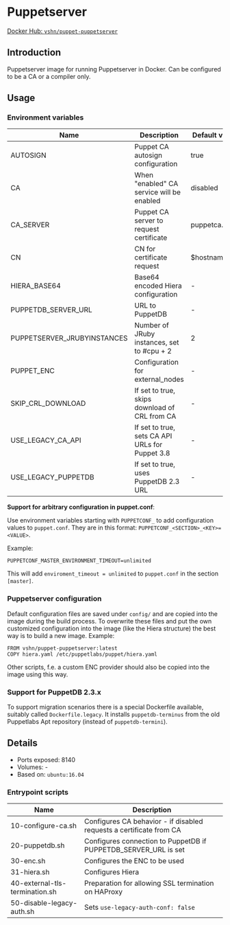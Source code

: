 # Puppetserver

[Docker Hub: `vshn/puppet-puppetserver`](https://hub.docker.com/r/vshn/puppet-puppetserver/)

## Introduction

Puppetserver image for running Puppetserver in Docker. Can be configured to be a CA or
a compiler only.

## Usage

### Environment variables

| Name                        | Description                                     | Default value  |
| ----                        | -----------------------------------------       | -------------- |
| AUTOSIGN                    | Puppet CA autosign configuration                | true           |
| CA                          | When "enabled" CA service will be enabled       | disabled       |
| CA_SERVER                   | Puppet CA server to request certificate         | puppetca.local |
| CN                          | CN for certificate request                      | $hostname      |
| HIERA_BASE64                | Base64 encoded Hiera configuration              | -              |
| PUPPETDB_SERVER_URL         | URL to PuppetDB                                 | -              |
| PUPPETSERVER_JRUBYINSTANCES | Number of JRuby instances, set to #cpu + 2      | 2              |
| PUPPET_ENC                  | Configuration for external_nodes                | -              |
| SKIP_CRL_DOWNLOAD           | If set to true, skips download of CRL from CA   | -              |
| USE_LEGACY_CA_API           | If set to true, sets CA API URLs for Puppet 3.8 | -              |
| USE_LEGACY_PUPPETDB         | If set to true, uses PuppetDB 2.3 URL           | -              |

**Support for arbitrary configuration in puppet.conf**:

Use environment variables starting with `PUPPETCONF_` to add configuration values to `puppet.conf`.
They are in this format: `PUPPETCONF_<SECTION>_<KEY>=<VALUE>`.

Example:

```
PUPPETCONF_MASTER_ENVIRONMENT_TIMEOUT=unlimited
```

This will add `enviroment_timeout = unlimited` to `puppet.conf` in the section `[master]`.

### Puppetserver configuration

Default configuration files are saved under `config/` and are copied into the image
during the build process. To overwrite these files and put the own customized
configuration into the image (like the Hiera structure) the best way is to build
a new image. Example:

```
FROM vshn/puppet-puppetserver:latest
COPY hiera.yaml /etc/puppetlabs/puppet/hiera.yaml
```

Other scripts, f.e. a custom ENC provider should also be copied into the image
using this way.

### Support for PuppetDB 2.3.x

To support migration scenarios there is a special Dockerfile available, suitably
called `Dockerfile.legacy`. It installs `puppetdb-terminus` from the old Puppetlabs
Apt repository (instead of `puppetdb-termini`).

## Details

* Ports exposed: 8140
* Volumes: -
* Based on: `ubuntu:16.04`

### Entrypoint scripts

| Name                           | Description                                                         |
| ----                           | -----------                                                         |
| 10-configure-ca.sh             | Configures CA behavior - if disabled requests a certificate from CA |
| 20-puppetdb.sh                 | Configures connection to PuppetDB if PUPPETDB_SERVER_URL is set     |
| 30-enc.sh                      | Configures the ENC to be used                                       |
| 31-hiera.sh                    | Configures Hiera                                                    |
| 40-external-tls-termination.sh | Preparation for allowing SSL termination on HAProxy                 |
| 50-disable-legacy-auth.sh      | Sets `use-legacy-auth-conf: false`                                  |

